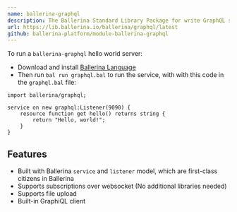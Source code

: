 ```yaml
---
name: ballerina-graphql
description: The Ballerina Standard Library Package for write GraphQL services.
url: https://lib.ballerina.io/ballerina/graphql/latest
github: ballerina-platform/module-ballerina-graphql
---
```


To run a `ballerina-graphql` hello world server:

- Download and install [Ballerina Language](https://ballerina.io/downloads)
- Then run `bal run graphql.bal` to run the service, with with this code in the `graphql.bal` file:

```ballerina
import ballerina/graphql;

service on new graphql:Listener(9090) {
    resource function get hello() returns string {
        return "Hello, world!";
    }
}
```

## Features
- Built with Ballerina `service` and `listener` model, which are first-class citizens in Ballerina
- Supports subscriptions over websocket (No additional libraries needed)
- Supports file upload
- Built-in GraphiQL client

